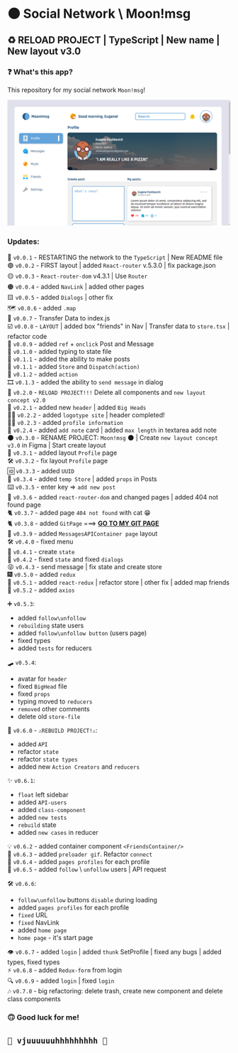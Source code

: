 # 🌑 Social Network \ Moon!msg

## ♻️ RELOAD PROJECT | TypeScript | New name | New layout v3.0 ##

### ❓ What's this app? ###

This repository for my social network `Moon!msg`!

![GitHub Light](src/assets/pres.png)

### Updates:

🔘 `v0.0.1` - RESTARTING the network to the `TypeScript` | New README file  
🟣 `v0.0.2` - FIRST layout | added `React-router` v.5.3.0 | fix package.json  
🟡 `v0.0.3` - `React-router-dom` v4.3.1 | Use `Router`  
🟠 `v0.0.4` - added `NavLink` | added other pages  
🟨 `v0.0.5` - added `Dialogs` | other fix  
🗺️ `v0.0.6` - added `.map`   
🚚  `v0.0.7` - Transfer Data to index.js  
☑️ `v0.0.8` - `LAYOUT` | added box "friends" in Nav | Transfer data to `store.tsx` | refactor code  
🌴    `v0.0.9` - added `ref` + `onclick` Post and Message  
🔧 `v0.1.0` - added typing to state file  
📝 `v0.1.1` - added the ability to make posts  
📨 `v0.1.1` - added `Store` and `Dispatch(action)`  
🎊 `v0.1.2` - added `action`  
🎞️ `v0.1.3` - added the ability to `send message` in dialog  
🚫 `v0.2.0` - `RELOAD PROJECT!!!` Delete all components and `new layout concept v2.0`  
🤯 `v0.2.1` - added new `header` | added `Big Heads`  
😶‍🌫️ `v0.2.2` - added `logotype site` | header completed!  
🧑‍🏫 `v0.2.3` - added `profile information`  
📓 `v0.2.4` - added `add note` card | added `max length` in textarea add note  
🌑 `v0.3.0` - RENAME PROJECT: `Moon!msg` 🌑 | Create `new layout concept v3.0` in Figma | Start create layout  
📙 `v0.3.1` - added layout `Profile` page    
🛠️ `v0.3.2` - fix layout `Profile` page  
🆔 `v0.3.3` - added `UUID`  
📝 `v0.3.4` - added `temp Store` | added `props` in Posts  
⌨️ `v0.3.5` - enter key => `add new post`    
🔗️ `v0.3.6` - added `react-router-dom` and changed pages | added 404 not found page    
🐈 `v0.3.7` - added page `404 not found` with cat 😁   
🐈 `v0.3.8` - added `GitPage` ===> <b>[GO TO MY GIT PAGE](https://marinadegames.github.io/moon-msg) </b>  
📩 `v0.3.9` - added `MessagesAPIContainer page` layout  
🛠️ `v0.4.0` - fixed menu  
🧈 `v0.4.1` - create `state`  
🔢 `v0.4.2` - fixed `state` and fixed `dialogs`  
😝 `v0.4.3` - send message | fix state and create store  
🎆 `v0.5.0` - added `redux`  
🦾 `v0.5.1` - added `react-redux` | refactor store | other fix | added map friends  
📩 `v0.5.2` - added `axios`

➕ `v0.5.3`:

* added `follow\unfollow`
* `rebuilding` state users
* added `follow\unfollow button` (users page)
* fixed types
* added `tests` for reducers

🛹 `v0.5.4`:

* avatar for `header`
* fixed `BigHead` file
* fixed `props`
* typing moved to `reducers`
* `removed` other comments
* delete old `store-file`

📱 `v0.6.0` - `⚠️REBUILD PROJECT!⚠️`:

* added `API`
* refactor `state`
* refactor `state types`
* added new `Action Creators` and `reducers`

✨ `v0.6.1`:

* `float` left sidebar
* added `API-users`
* added `class-component`
* added `new tests`
* `rebuild` state
* added `new cases` in reducer

💡 `v0.6.2` - added container component `<FriendsContainer/>`  
📮 `v0.6.3` - added `preloader gif`. Refactor `connect`  
🔦 `v0.6.4` - added `pages profiles` for each profile  
🔵 `v0.6.5` - added `follow` \ `unfollow` users | API request

🛠️ `v0.6.6`:

* `follow\unfollow` buttons `disable` during loading
* added `pages profiles` for each profile
* `fixed` URL
* `fixed` NavLink
* added `home page`
* `home page` - it's start page

👁️ `v0.6.7` - added `login` | added `thunk` SetProfile | fixed any bugs | added types, fixed types  
⚡ `v0.6.8` - added `Redux-form` from login  
🔍 `v0.6.9` - added `login` | fixed `login`  
🎶 `v0.7.0` - big refactoring: delete trash, create new component and delete class components

### 🙃 Good luck for me!

## `🚀 vjuuuuuuhhhhhhhhh 🚀`    


